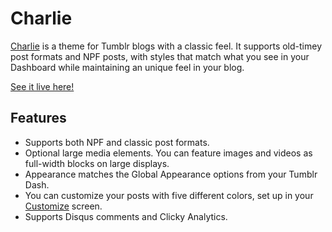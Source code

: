 # Charlie

[Charlie](https://www.tumblr.com/theme/41291) is a theme for Tumblr blogs with a classic feel. It supports old-timey post formats and NPF posts, with styles that match what you see in your Dashboard while maintaining an unique feel in your blog.

[See it live here!](https://charlie-theme.tumblr.com/)

## Features

- Supports both NPF and classic post formats.
- Optional large media elements. You can feature images and videos as full-width blocks on large displays.
- Appearance matches the Global Appearance options from your Tumblr Dash.
- You can customize your posts with five different colors, set up in your [Customize](https://www.tumblr.com/customize) screen.
- Supports Disqus comments and Clicky Analytics.
